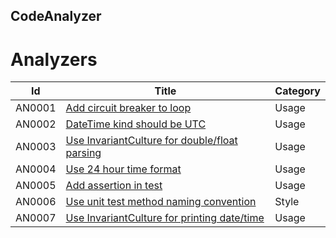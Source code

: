 ## CodeAnalyzer

# Analyzers

| Id  | Title | Category |
| --- | ----- | -------- |
| AN0001 | [Add circuit breaker to loop](/docs/AN0001.md) | Usage |
| AN0002 | [DateTime kind should be UTC](/docs/AN0002.md) | Usage |
| AN0003 | [Use InvariantCulture for double/float parsing](/docs/AN0003.md) | Usage |
| AN0004 | [Use 24 hour time format](/docs/AN0002.md) | Usage |
| AN0005 | [Add assertion in test](/docs/AN0002.md) | Usage |
| AN0006 | [Use unit test method naming convention](/docs/AN0002.md) | Style |
| AN0007 | [Use InvariantCulture for printing date/time](/docs/AN0002.md) | Usage |
